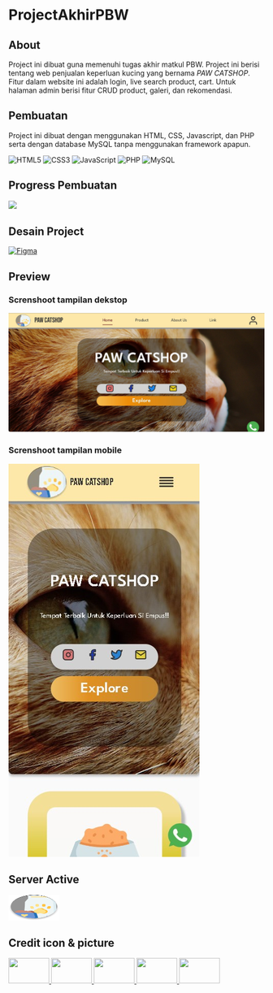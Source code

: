 # ProjectAkhirPBW

## About

Project ini dibuat guna memenuhi tugas akhir matkul PBW. Project ini berisi tentang web penjualan keperluan kucing yang bernama _PAW CATSHOP_. Fitur dalam website ini adalah login, live search product, cart. Untuk halaman admin berisi fitur CRUD product, galeri, dan rekomendasi.

## Pembuatan

Project ini dibuat dengan menggunakan HTML, CSS, Javascript, dan PHP serta dengan database MySQL tanpa menggunakan framework apapun.

![HTML5](https://img.shields.io/badge/html5-%23E34F26.svg?style=for-the-badge&logo=html5&logoColor=white) ![CSS3](https://img.shields.io/badge/css3-%231572B6.svg?style=for-the-badge&logo=css3&logoColor=white) ![JavaScript](https://img.shields.io/badge/javascript-%23323330.svg?style=for-the-badge&logo=javascript&logoColor=%23F7DF1E) ![PHP](https://img.shields.io/badge/php-%23777BB4.svg?style=for-the-badge&logo=php&logoColor=white) ![MySQL](https://img.shields.io/badge/mysql-%2300f.svg?style=for-the-badge&logo=mysql&logoColor=white)

## Progress Pembuatan

![](https://geps.dev/progress/25)

## Desain Project

[![Figma](https://img.shields.io/badge/figma-%23F24E1E.svg?style=for-the-badge&logo=figma&logoColor=white)](https://www.figma.com/file/qU9KS3Dj7fcQkBOTBMsSAm/Desain-Project-Akhir?node-id=37%3A422&t=dHvpaZ3oAyKyycpI-1)

## Preview

### Screnshoot tampilan dekstop

![Screnshoot Preview Home Web](public/img/previewWeb.jpg)

### Screnshoot tampilan mobile
![Screnshoot Preview Home Web](public/img/previewWebMobile.jpg)

## Server Active
<a href="https://222111873.student.stis.ac.id/" target="_blank">
  <img src="public/img/logo.png" width="100" height="50">
</a>

## Credit icon & picture
<a href="https://www.flaticon.com" target="_blank">
  <img src="https://media.flaticon.com/dist/min/img/logo/flaticon_negative.svg" width="80" height="50">
</a>
<a href="https://feathericons.com" target="_blank">
  <img src="https://www.evernote.design/assets/images/feathericons.jpg" width="80" height="50">
</a>
<a href="https://fontawesome.com" target="_blank">
  <img src="https://pbs.twimg.com/profile_images/1491038861224517637/s-H1KgWO_400x400.png" width="80" height="50">
</a>
<a href="https://www.freepik.com" target="_blank">
  <img src="https://yt3.googleusercontent.com/cAxYWAR5GsbYphyuO-9ObBFJ75E5X5Uy-45T0hS1DrY0CUxX_VG5jy-IA6NzGxzvI4609nVfGw=s900-c-k-c0x00ffffff-no-rj" width="80" height="50">
</a>
<a href="https://unsplash.com/s/photos/cat-eating" target="_blank">
  <img src="https://logowik.com/content/uploads/images/unsplash8609.jpg" width="80" height="50">
</a>

